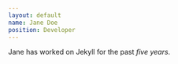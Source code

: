 ```yaml
---
layout: default
name: Jane Doe
position: Developer
---
```


Jane has worked on Jekyll for the past _five years_.
